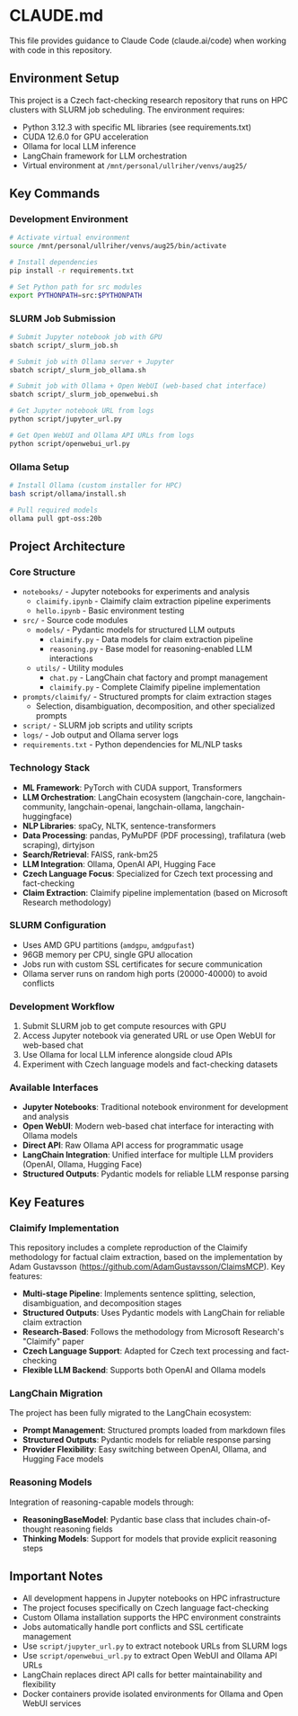 # CLAUDE.md

This file provides guidance to Claude Code (claude.ai/code) when working with code in this repository.

## Environment Setup

This project is a Czech fact-checking research repository that runs on HPC clusters with SLURM job scheduling. The environment requires:

- Python 3.12.3 with specific ML libraries (see requirements.txt)
- CUDA 12.6.0 for GPU acceleration
- Ollama for local LLM inference
- LangChain framework for LLM orchestration
- Virtual environment at `/mnt/personal/ullriher/venvs/aug25/`

## Key Commands

### Development Environment
```bash
# Activate virtual environment
source /mnt/personal/ullriher/venvs/aug25/bin/activate

# Install dependencies
pip install -r requirements.txt

# Set Python path for src modules
export PYTHONPATH=src:$PYTHONPATH
```

### SLURM Job Submission
```bash
# Submit Jupyter notebook job with GPU
sbatch script/_slurm_job.sh

# Submit job with Ollama server + Jupyter
sbatch script/_slurm_job_ollama.sh

# Submit job with Ollama + Open WebUI (web-based chat interface)
sbatch script/_slurm_job_openwebui.sh

# Get Jupyter notebook URL from logs
python script/jupyter_url.py

# Get Open WebUI and Ollama API URLs from logs
python script/openwebui_url.py
```

### Ollama Setup
```bash
# Install Ollama (custom installer for HPC)
bash script/ollama/install.sh

# Pull required models
ollama pull gpt-oss:20b
```

## Project Architecture

### Core Structure
- `notebooks/` - Jupyter notebooks for experiments and analysis
  - `claimify.ipynb` - Claimify claim extraction pipeline experiments
  - `hello.ipynb` - Basic environment testing
- `src/` - Source code modules
  - `models/` - Pydantic models for structured LLM outputs
    - `claimify.py` - Data models for claim extraction pipeline
    - `reasoning.py` - Base model for reasoning-enabled LLM interactions
  - `utils/` - Utility modules
    - `chat.py` - LangChain chat factory and prompt management
    - `claimify.py` - Complete Claimify pipeline implementation
- `prompts/claimify/` - Structured prompts for claim extraction stages
  - Selection, disambiguation, decomposition, and other specialized prompts
- `script/` - SLURM job scripts and utility scripts
- `logs/` - Job output and Ollama server logs
- `requirements.txt` - Python dependencies for ML/NLP tasks

### Technology Stack
- **ML Framework**: PyTorch with CUDA support, Transformers
- **LLM Orchestration**: LangChain ecosystem (langchain-core, langchain-community, langchain-openai, langchain-ollama, langchain-huggingface)
- **NLP Libraries**: spaCy, NLTK, sentence-transformers
- **Data Processing**: pandas, PyMuPDF (PDF processing), trafilatura (web scraping), dirtyjson
- **Search/Retrieval**: FAISS, rank-bm25
- **LLM Integration**: Ollama, OpenAI API, Hugging Face
- **Czech Language Focus**: Specialized for Czech text processing and fact-checking
- **Claim Extraction**: Claimify pipeline implementation (based on Microsoft Research methodology)

### SLURM Configuration
- Uses AMD GPU partitions (`amdgpu`, `amdgpufast`)
- 96GB memory per CPU, single GPU allocation
- Jobs run with custom SSL certificates for secure communication
- Ollama server runs on random high ports (20000-40000) to avoid conflicts

### Development Workflow
1. Submit SLURM job to get compute resources with GPU
2. Access Jupyter notebook via generated URL or use Open WebUI for web-based chat
3. Use Ollama for local LLM inference alongside cloud APIs
4. Experiment with Czech language models and fact-checking datasets

### Available Interfaces
- **Jupyter Notebooks**: Traditional notebook environment for development and analysis
- **Open WebUI**: Modern web-based chat interface for interacting with Ollama models
- **Direct API**: Raw Ollama API access for programmatic usage
- **LangChain Integration**: Unified interface for multiple LLM providers (OpenAI, Ollama, Hugging Face)
- **Structured Outputs**: Pydantic models for reliable LLM response parsing

## Key Features

### Claimify Implementation
This repository includes a complete reproduction of the Claimify methodology for factual claim extraction, based on the implementation by Adam Gustavsson (https://github.com/AdamGustavsson/ClaimsMCP). Key features:

- **Multi-stage Pipeline**: Implements sentence splitting, selection, disambiguation, and decomposition stages
- **Structured Outputs**: Uses Pydantic models with LangChain for reliable claim extraction
- **Research-Based**: Follows the methodology from Microsoft Research's "Claimify" paper
- **Czech Language Support**: Adapted for Czech text processing and fact-checking
- **Flexible LLM Backend**: Supports both OpenAI and Ollama models

### LangChain Migration
The project has been fully migrated to the LangChain ecosystem:

- **Prompt Management**: Structured prompts loaded from markdown files
- **Structured Outputs**: Pydantic models for reliable response parsing
- **Provider Flexibility**: Easy switching between OpenAI, Ollama, and Hugging Face models

### Reasoning Models
Integration of reasoning-capable models through:
- **ReasoningBaseModel**: Pydantic base class that includes chain-of-thought reasoning fields
- **Thinking Models**: Support for models that provide explicit reasoning steps

## Important Notes

- All development happens in Jupyter notebooks on HPC infrastructure
- The project focuses specifically on Czech language fact-checking
- Custom Ollama installation supports the HPC environment constraints
- Jobs automatically handle port conflicts and SSL certificate management
- Use `script/jupyter_url.py` to extract notebook URLs from SLURM logs
- Use `script/openwebui_url.py` to extract Open WebUI and Ollama API URLs
- LangChain replaces direct API calls for better maintainability and flexibility
- Docker containers provide isolated environments for Ollama and Open WebUI services